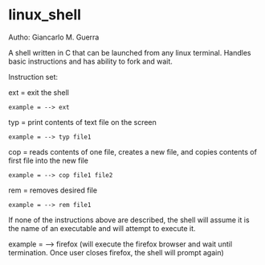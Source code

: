 linux_shell
===========

Autho: Giancarlo M. Guerra


A shell written in C that can be launched from any linux terminal. Handles basic instructions and has ability to fork and wait. 

Instruction set:

  ext = exit the shell
  
    example = --> ext
  
  typ = print contents of text file on the screen
  
    example = --> typ file1
  
  cop = reads contents of one file, creates a new file, and copies contents of first file into the new file
  
    example = --> cop file1 file2
  
  rem = removes desired file
  
    example = --> rem file1
  
If none of the instructions above are described, the shell will assume it is the name of an executable and will attempt to execute it.

  example = --> firefox (will execute the firefox browser and wait until termination. Once user closes firefox, the shell will prompt again)
  

